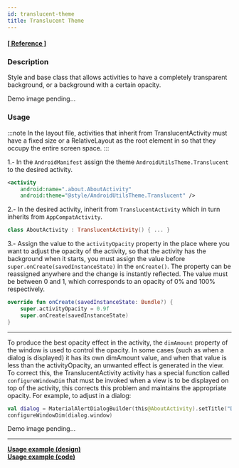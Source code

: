 ```yaml
---
id: translucent-theme
title: Translucent Theme
---
```


#### <a href="../reference/androidutils/com.jeovanimartinez.androidutils.themes.translucent/-translucent-activity/index.html" target="_blank"><b>[ Reference ]</b></a>

### Description

Style and base class that allows activities to have a completely transparent background, or a background with a certain opacity.

Demo image pending...

### Usage

:::note
In the layout file, activities that inherit from TranslucentActivity must have a fixed size or a RelativeLayout as the root element in so that 
they occupy the entire screen space.
:::

1.- In the `AndroidManifest` assign the theme `AndroidUtilsTheme.Translucent` to the desired activity.
```xml
<activity
    android:name=".about.AboutActivity"
    android:theme="@style/AndroidUtilsTheme.Translucent" />
```

2.- In the desired activity, inherit from `TranslucentActivity` which in turn inherits from `AppCompatActivity`.
```Kotlin
class AboutActivity : TranslucentActivity() { ... }
```

3.- Assign the value to the `activityOpacity` property in the place where you want to adjust the opacity of the activity, so that the activity has the 
background when it starts, you must assign the value before `super.onCreate(savedInstanceState)` in the `onCreate()`. The property can be reassigned 
anywhere and the change is instantly reflected. The value must be between 0 and 1, which corresponds to an opacity of 0% and 100% respectively.
```Kotlin {2}
override fun onCreate(savedInstanceState: Bundle?) {
    super.activityOpacity = 0.9f
    super.onCreate(savedInstanceState)
}
```

---

To produce the best opacity effect in the activity, the `dimAmount` property of the window is used to control the opacity. In some cases (such as when a 
dialog is displayed) it has its own dimAmount value, and when that value is less than the activityOpacity, an unwanted effect is generated in the view. 
To correct this, the TranslucentActivity activity has a special function called `configureWindowDim` that must be invoked when a view is to be displayed 
on top of the activity, this corrects this problem and maintains the appropriate opacity. For example, to adjust in a dialog:
```Kotlin
val dialog = MaterialAlertDialogBuilder(this@AboutActivity).setTitle("DEMO").show()
configureWindowDim(dialog.window)
```

Demo image pending...

---

**[Usage example (design)](https://github.com/JeovaniMartinez/Android-Utils/blob/master/androidutils/src/main/res/layout/activity_about.xml)**<br/>
**[Usage example (code)](https://github.com/JeovaniMartinez/Android-Utils/blob/master/androidutils/src/main/java/com/jeovanimartinez/androidutils/about/AboutActivity.kt)**
